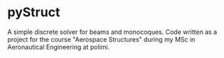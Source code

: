 # pyStruct

A simple discrete solver for beams and monocoques.
Code written as a project for the course "Aerospace Structures" during my MSc in Aeronautical Engineering at polimi.

